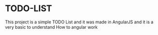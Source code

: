 # TODO-LIST
This project is a simple TODO List and it was made in AngularJS and it is a very basic to understand How to angular work
